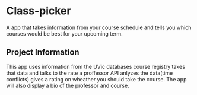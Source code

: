 # Class-picker
A app that takes information from your course schedule and tells you which courses would be best for your upcoming term.

## Project Information 
This app uses information from the UVic databases course registry takes that data and talks to the rate a proffessor API anlyzes the data(time conflicts) gives a rating on wheather you should take the course. The app will also display a bio of the professor and course. 
